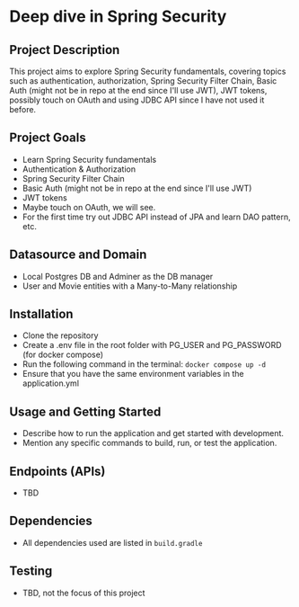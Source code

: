 # Deep dive in Spring Security

## Project Description

This project aims to explore Spring Security fundamentals, covering topics such as authentication, authorization, Spring Security Filter Chain, Basic Auth (might not be in repo at the end since I'll use JWT), JWT tokens, possibly touch on OAuth and using JDBC API since I have not used it before.

## Project Goals

- Learn Spring Security fundamentals
- Authentication & Authorization
- Spring Security Filter Chain
- Basic Auth (might not be in repo at the end since I'll use JWT)
- JWT tokens
- Maybe touch on OAuth, we will see.
- For the first time try out JDBC API instead of JPA and learn DAO pattern, etc.

## Datasource and Domain

- Local Postgres DB and Adminer as the DB manager
- User and Movie entities with a Many-to-Many relationship

## Installation

- Clone the repository
- Create a .env file in the root folder with PG_USER and PG_PASSWORD (for docker compose)
- Run the following command in the terminal: `docker compose up -d`
- Ensure that you have the same environment variables in the application.yml

## Usage and Getting Started

- Describe how to run the application and get started with development.
- Mention any specific commands to build, run, or test the application.

## Endpoints (APIs)

-  TBD

## Dependencies

- All dependencies used are listed in `build.gradle`

## Testing

- TBD, not the focus of this project


